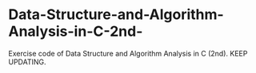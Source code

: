 # Data-Structure-and-Algorithm-Analysis-in-C-2nd-
Exercise code of Data Structure and Algorithm Analysis in C (2nd).
KEEP UPDATING.
